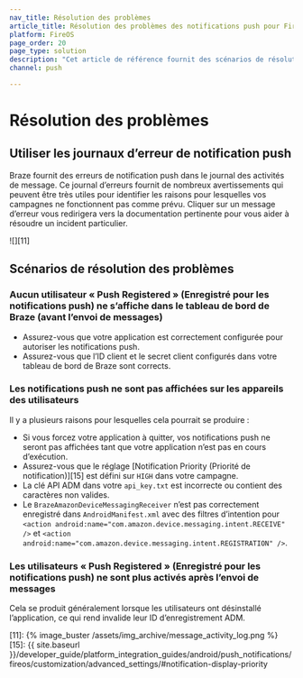 ```yaml
---
nav_title: Résolution des problèmes
article_title: Résolution des problèmes des notifications push pour FireOS
platform: FireOS
page_order: 20
page_type: solution
description: "Cet article de référence fournit des scénarios de résolution des problèmes FireOS pour les problèmes que vous pourriez rencontrer avec des notifications push."
channel: push

---
```

# Résolution des problèmes

## Utiliser les journaux d’erreur de notification push

Braze fournit des erreurs de notification push dans le journal des activités de message. Ce journal d’erreurs fournit de nombreux avertissements qui peuvent être très utiles pour identifier les raisons pour lesquelles vos campagnes ne fonctionnent pas comme prévu. Cliquer sur un message d’erreur vous redirigera vers la documentation pertinente pour vous aider à résoudre un incident particulier.

![][11]

## Scénarios de résolution des problèmes

### Aucun utilisateur « Push Registered » (Enregistré pour les notifications push) ne s’affiche dans le tableau de bord de Braze (avant l’envoi de messages)

- Assurez-vous que votre application est correctement configurée pour autoriser les notifications push.
- Assurez-vous que l’ID client et le secret client configurés dans votre tableau de bord de Braze sont corrects.

### Les notifications push ne sont pas affichées sur les appareils des utilisateurs

Il y a plusieurs raisons pour lesquelles cela pourrait se produire :

- Si vous forcez votre application à quitter, vos notifications push ne seront pas affichées tant que votre application n’est pas en cours d’exécution.
- Assurez-vous que le réglage [Notification Priority (Priorité de notification)][15] est défini sur `HIGH` dans votre campagne.
- La clé API ADM dans votre `api_key.txt` est incorrecte ou contient des caractères non valides.
- Le `BrazeAmazonDeviceMessagingReceiver` n’est pas correctement enregistré dans `AndroidManifest.xml` avec des filtres d’intention pour `<action android:name="com.amazon.device.messaging.intent.RECEIVE" />` et `<action android:name="com.amazon.device.messaging.intent.REGISTRATION" />`.

### Les utilisateurs « Push Registered » (Enregistré pour les notifications push) ne sont plus activés après l’envoi de messages

Cela se produit généralement lorsque les utilisateurs ont désinstallé l’application, ce qui rend invalide leur ID d’enregistrement ADM.

[11]: {% image_buster /assets/img_archive/message_activity_log.png %}
[15]: {{ site.baseurl }}/developer_guide/platform_integration_guides/android/push_notifications/fireos/customization/advanced_settings/#notification-display-priority
